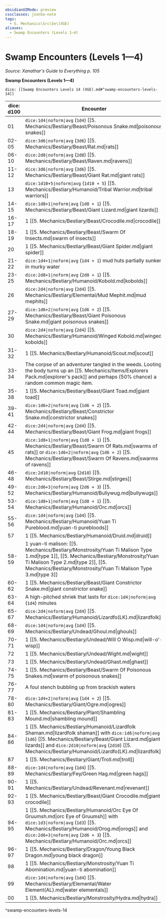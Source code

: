 ```yaml
---
obsidianUIMode: preview
cssclasses: json5e-note
tags:
  - 5. Mechanics\Src\5e\(XGE)
aliases:
  - Swamp Encounters (Levels 1—4)
---
```

# Swamp Encounters (Levels 1—4)
*Source: Xanathar's Guide to Everything p. 105* 

**Swamp Encounters (Levels 1—4)**

`dice: [[Swamp Encounters Levels 14 (XGE).md#^swamp-encounters-levels-14]]`

| dice: d100 | Encounter |
|------------|-----------|
| 01 | `dice:1d4\|noform\|avg` (`1d4`) [[5. Mechanics/Bestiary/Beast/Poisonous Snake.md\|poisonous snakes]] |
| 02-05 | `dice:3d6\|noform\|avg` (`3d6`) [[5. Mechanics/Bestiary/Beast/Rat.md\|rats]] |
| 06-10 | `dice:2d8\|noform\|avg` (`2d8`) [[5. Mechanics/Bestiary/Beast/Raven.md\|ravens]] |
| 11-12 | `dice:3d6\|noform\|avg` (`3d6`) [[5. Mechanics/Bestiary/Beast/Giant Rat.md\|giant rats]] |
| 13 | `dice:1d10+5\|noform\|avg` (`1d10 + 5`) [[5. Mechanics/Bestiary/Humanoid/Tribal Warrior.md\|tribal warriors]] |
| 14-15 | `dice:1d8+1\|noform\|avg` (`1d8 + 1`) [[5. Mechanics/Bestiary/Beast/Giant Lizard.md\|giant lizards]] |
| 16-17 | 1 [[5. Mechanics/Bestiary/Beast/Crocodile.md\|crocodile]] |
| 18-19 | 1 [[5. Mechanics/Bestiary/Beast/Swarm Of Insects.md\|swarm of insects]] |
| 20 | 1 [[5. Mechanics/Bestiary/Beast/Giant Spider.md\|giant spider]] |
| 21-22 | `dice:1d4+1\|noform\|avg` (`1d4 + 1`) mud huts partially sunken in murky water |
| 23-25 | `dice:2d8+1\|noform\|avg` (`2d8 + 1`) [[5. Mechanics/Bestiary/Humanoid/Kobold.md\|kobolds]] |
| 26 | `dice:2d4\|noform\|avg` (`2d4`) [[5. Mechanics/Bestiary/Elemental/Mud Mephit.md\|mud mephits]] |
| 27-29 | `dice:1d6+2\|noform\|avg` (`1d6 + 2`) [[5. Mechanics/Bestiary/Beast/Giant Poisonous Snake.md\|giant poisonous snakes]] |
| 30 | `dice:2d4\|noform\|avg` (`2d4`) [[5. Mechanics/Bestiary/Humanoid/Winged Kobold.md\|winged kobolds]] |
| 31-32 | 1 [[5. Mechanics/Bestiary/Humanoid/Scout.md\|scout]] |
| 33-34 | The corpse of an adventurer tangled in the weeds. Looting the body turns up an [[5. Mechanics/Items/Explorers Pack.md\|explorer's pack]] and perhaps (50% chance) a random common magic item. |
| 35-38 | 1 [[5. Mechanics/Bestiary/Beast/Giant Toad.md\|giant toad]] |
| 39-41 | `dice:1d6+2\|noform\|avg` (`1d6 + 2`) [[5. Mechanics/Bestiary/Beast/Constrictor Snake.md\|constrictor snakes]] |
| 42-44 | `dice:2d4\|noform\|avg` (`2d4`) [[5. Mechanics/Bestiary/Beast/Giant Frog.md\|giant frogs]] |
| 45 | `dice:1d8+1\|noform\|avg` (`1d8 + 1`) [[5. Mechanics/Bestiary/Beast/Swarm Of Rats.md\|swarms of rats]] or `dice:1d6+2\|noform\|avg` (`1d6 + 2`) [[5. Mechanics/Bestiary/Beast/Swarm Of Ravens.md\|swarms of ravens]] |
| 46-48 | `dice:2d10\|noform\|avg` (`2d10`) [[5. Mechanics/Bestiary/Beast/Stirge.md\|stirges]] |
| 49-52 | `dice:2d6+3\|noform\|avg` (`2d6 + 3`) [[5. Mechanics/Bestiary/Humanoid/Bullywug.md\|bullywugs]] |
| 53-54 | `dice:1d8+1\|noform\|avg` (`1d8 + 1`) [[5. Mechanics/Bestiary/Humanoid/Orc.md\|orcs]] |
| 55-56 | `dice:1d4\|noform\|avg` (`1d4`) [[5. Mechanics/Bestiary/Humanoid/Yuan Ti Pureblood.md\|yuan-ti purebloods]] |
| 57 | 1 [[5. Mechanics/Bestiary/Humanoid/Druid.md\|druid]] |
| 58-59 | 1 yuan-ti malison: [[5. Mechanics/Bestiary/Monstrosity/Yuan Ti Malison Type 1.md\|type 1]], [[5. Mechanics/Bestiary/Monstrosity/Yuan Ti Malison Type 2.md\|type 2]], [[5. Mechanics/Bestiary/Monstrosity/Yuan Ti Malison Type 3.md\|type 3]] |
| 60-62 | 1 [[5. Mechanics/Bestiary/Beast/Giant Constrictor Snake.md\|giant constrictor snake]] |
| 63-64 | A high-pitched shriek that lasts for `dice:1d4\|noform\|avg` (`1d4`) minutes |
| 65-67 | `dice:2d4\|noform\|avg` (`2d4`) [[5. Mechanics/Bestiary/Humanoid/Lizardfo(LK).md\|lizardfolk]] |
| 68-69 | `dice:1d4\|noform\|avg` (`1d4`) [[5. Mechanics/Bestiary/Undead/Ghoul.md\|ghouls]] |
| 70-71 | 1 [[5. Mechanics/Bestiary/Undead/Will O Wisp.md\|will-o'-wisp]] |
| 72 | 1 [[5. Mechanics/Bestiary/Undead/Wight.md\|wight]] |
| 73 | 1 [[5. Mechanics/Bestiary/Undead/Ghast.md\|ghast]] |
| 74-75 | 1 [[5. Mechanics/Bestiary/Beast/Swarm Of Poisonous Snakes.md\|swarm of poisonous snakes]] |
| 76-77 | A foul stench bubbling up from brackish waters |
| 78-80 | `dice:1d4+2\|noform\|avg` (`1d4 + 2`) [[5. Mechanics/Bestiary/Giant/Ogre.md\|ogres]] |
| 81-83 | 1 [[5. Mechanics/Bestiary/Plant/Shambling Mound.md\|shambling mound]] |
| 84-86 | 1 [[5. Mechanics/Bestiary/Humanoid/Lizardfolk Shaman.md\|lizardfolk shaman]] with `dice:1d6\|noform\|avg` (`1d6`) [[5. Mechanics/Bestiary/Beast/Giant Lizard.md\|giant lizards]] and `dice:2d10\|noform\|avg` (`2d10`) [[5. Mechanics/Bestiary/Humanoid/Lizardfo(LK).md\|lizardfolk]] |
| 87 | 1 [[5. Mechanics/Bestiary/Giant/Troll.md\|troll]] |
| 88-89 | `dice:1d4\|noform\|avg` (`1d4`) [[5. Mechanics/Bestiary/Fey/Green Hag.md\|green hags]] |
| 90-91 | 1 [[5. Mechanics/Bestiary/Undead/Revenant.md\|revenant]] |
| 92-93 | 1 [[5. Mechanics/Bestiary/Beast/Giant Crocodile.md\|giant crocodile]] |
| 94-95 | 1 [[5. Mechanics/Bestiary/Humanoid/Orc Eye Of Gruumsh.md\|orc Eye of Gruumsh]] with `dice:1d3\|noform\|avg` (`1d3`) [[5. Mechanics/Bestiary/Humanoid/Orog.md\|orogs]] and `dice:2d6+3\|noform\|avg` (`2d6 + 3`) [[5. Mechanics/Bestiary/Humanoid/Orc.md\|orcs]] |
| 96-97 | 1 [[5. Mechanics/Bestiary/Dragon/Young Black Dragon.md\|young black dragon]] |
| 98 | 1 [[5. Mechanics/Bestiary/Monstrosity/Yuan Ti Abomination.md\|yuan-ti abomination]] |
| 99 | `dice:1d4\|noform\|avg` (`1d4`) [[5. Mechanics/Bestiary/Elemental/Water Element(AL).md\|water elementals]] |
| 00 | 1 [[5. Mechanics/Bestiary/Monstrosity/Hydra.md\|hydra]] |
^swamp-encounters-levels-14
